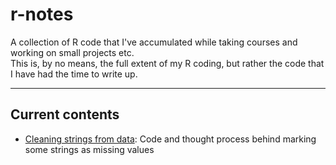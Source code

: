 # r-notes
A collection of R code that I've accumulated while taking courses and working on small projects etc.  
This is, by no means, the full extent of my R coding, but rather the code that I have had the time to write up. 

- - - -
## Current contents 
- [Cleaning strings from data](cleaning_data/cleaning_data.md): Code and thought process behind marking some strings as missing values
